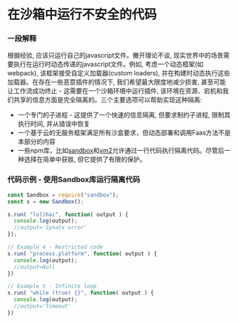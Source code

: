 # 在沙箱中运行不安全的代码

### 一段解释

根据经验, 应该只运行自己的javascript文件。撇开理论不谈, 现实世界中的场景需要执行在运行时动态传递的javascript文件。例如, 考虑一个动态框架(如 webpack), 该框架接受自定义加载器(custom loaders), 并在构建时动态执行这些加载器。在存在一些恶意插件的情况下, 我们希望最大限度地减少损害, 甚至可能让工作流成功终止 - 这需要在一个沙箱环境中运行插件, 该环境在资源、宕机和我们共享的信息方面是完全隔离的。三个主要选项可以帮助实现这种隔离:

- 一个专门的子进程 - 这提供了一个快速的信息隔离, 但要求制约子进程, 限制其执行时间, 并从错误中恢复
- 一个基于云的无服务框架满足所有沙盒要求，但动态部署和调用Faas方法不是本部分的内容
- 一些npm库，比如[sandbox](https://www.npmjs.com/package/sandbox)和[vm2](https://www.npmjs.com/package/vm2)允许通过一行代码执行隔离代码。尽管后一种选择在简单中获胜, 但它提供了有限的保护。

### 代码示例 - 使用Sandbox库运行隔离代码

```javascript
const Sandbox = require("sandbox");
const s = new Sandbox();

s.run( "lol)hai", function( output ) {
  console.log(output);
  //output='Synatx error'
});

// Example 4 - Restricted code
s.run( "process.platform", function( output ) {
  console.log(output);
  //output=Null
})

// Example 5 - Infinite loop
s.run( "while (true) {}", function( output ) {
  console.log(output);
  //output='Timeout'
})
```

